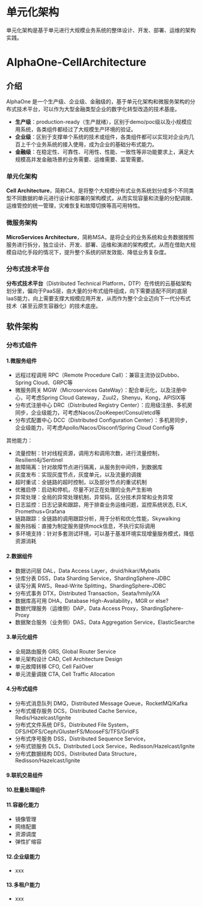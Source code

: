 # 单元化架构
单元化架构是基于单元进行大规模业务系统的整体设计、开发、部署、运维的架构实践。


# AlphaOne-CellArchitecture

## 介绍
AlphaOne 是一个生产级、企业级、金融级的，基于单元化架构和微服务架构的分布式技术平台，可以作为大型金融类型企业的数字化转型改造的技术基座。

- **生产级**：production-ready（生产就绪），区别于demo/poc级以及小规模应用系统，各类组件都经过了大规模生产环境的验证。
- **企业级**：区别于支撑单个系统的技术或组件，各类组件都可以实现对企业内几百上千个业务系统的接入使用，成为企业的基础分布式能力。
- **金融级**：在稳定性、可靠性、可用性、性能、一致性等非功能要求上，满足大规模高并发金融场景的业务需要、运维需要、监管需要。

### 单元化架构
**Cell Architecture**，简称CA，是将整个大规模分布式业务系统划分成多个不同类型不同数据的单元进行设计和部署的架构模式，从而实现容量和流量的分配调拨、运维管控的统一管理，灾难恢复和故障切换等高可用特性。

### 微服务架构
**MicroServices Architecture**，简称MSA，是将企业的业务系统和业务数据按照服务进行拆分，独立设计、开发、部署、运维和演进的架构模式，从而在借助大规模自动化手段的情况下，提升整个系统的研发效能、降低业务复杂度。

### 分布式技术平台
**分布式技术平台**（Distributed Technical Platform，DTP）在传统的云基础架构划分里，偏向于PaaS层，由大量的分布式组件组成，向下需要适配不同的底层IaaS能力，向上需要支撑大规模应用开发，从而作为整个企业迈向下一代分布式技术（甚至云原生容器化）的技术底座。

## 软件架构

### 分布式组件
#### 1.微服务组件
- 远程过程调用 RPC（Remote Procedure Call）：兼容主流协议Dubbo、Spring Cloud、GRPC等
- 微服务网关 MGW（Microservices GateWay）：配合单元化，以及注册中心，可考虑Spring Cloud Gateway，Zuul2，Shenyu，Kong，APISIX等
- 分布式注册中心 DRC（Distributed Registry Center）：应用级注册、多机房同步，企业级能力，可考虑Nacos/ZooKeeper/Consul/etcd等
- 分布式配置中心 DCC（Distributed Configuration Center）：多机房同步，企业级能力，可考虑Apollo/Nacos/Disconf/Spring Cloud Config等

其他能力：
- 流量控制：针对线程资源，调用方和调用次数，进行流量控制，Resilient4j/Sentinel
- 故障隔离：针对故障节点进行隔离，从服务到中间件，到数据库
- 灰度发布：实现灰度节点，灰度单元，以及流量的调拨
- 超时重试：全链路的超时控制，以及部分节点的重试机制
- 优雅启停：启动和停机，尽量不对正在处理的业务产生影响
- 异常处理：全局的异常处理机制，异常码，区分技术异常和业务异常
- 日志监控：日志记录和跟踪，用于排查业务运维问题，监控系统状态, ELK, Promethus+Grafana
- 链路跟踪：全链路的调用跟踪分析，用于分析和优化性能，Skywalking
- 服务挡板：直接为制定服务提供mock信息，不执行实际调用
- 多环境支持：针对多套测试环境，可以基于基准环境实现增量服务模式，降低资源消耗

#### 2.数据组件
- 数据访问层 DAL，Data Access Layer，druid/hikari/Mybatis
- 分库分表 DSS，Data Sharding Service，ShardingSphere-JDBC
- 读写分离 RWS，Read-Write Splitting，ShardingSphere-JDBC
- 分布式事务 DTX，Distributed Transaction，Seata/hmily/XA
- 数据库高可用 DHA，Database High-Availability，MGR or else?
- 数据代理服务（运维侧）DAP，Data Access Proxy，ShardingSphere-Proxy
- 数据聚合服务（业务侧）DAS，Data Aggregation Service，ElasticSearche

#### 3.单元化组件
- 全局路由服务 GRS, Global Router Service
- 单元架构设计 CAD, Cell Architecture Design
- 单元故障转移 CFO, Cell FailOver
- 单元流量调拨 CTA, Cell Traffic Allocation


#### 4.分布式组件
- 分布式消息队列 DMQ，Distributed Message Queue，RocketMQ/Kafka
- 分布式缓存服务 DCS，Distributed Cache Service，Redis/Hazelcast/Ignite
- 分布式文件系统 DFS，Distributed File System，DFS/HDFS/Ceph/GlusterFS/MooseFS/TFS/GridFS
- 分布式序号服务 DSS，Distributed Sequence Service，
- 分布式锁服务    DLS，Distributed Lock Service，Redisson/Hazelcast/Ignite
- 分布式数据结构 DDS，Distributed Data Structure，Redisson/Hazelcast/Ignite

#### 9.联机交易组件

#### 10.批量处理组件

#### 11.容器化能力
- 镜像管理
- 网络配置
- 资源调度
- 弹性扩缩容

#### 12.企业级能力

- xxx

#### 13.多租户能力

- xxx


